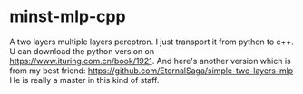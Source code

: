 # minst-mlp-cpp
A two layers multiple layers pereptron.
I just transport it from python to c++.
U can download the python version on https://www.ituring.com.cn/book/1921.
And here's another version which is from my best friend: https://github.com/EternalSaga/simple-two-layers-mlp
He is really a master in this kind of staff.
